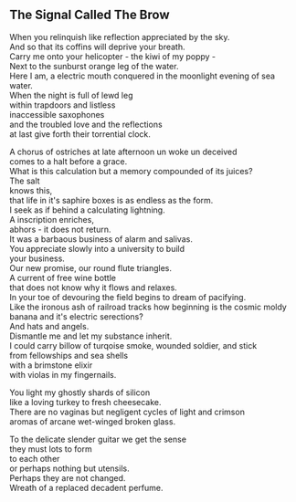 The Signal Called The Brow
--------------------------
When you relinquish like reflection appreciated by the sky.  
And so that its coffins will deprive your breath.  
Carry me onto your helicopter - the kiwi of my poppy -  
Next to the sunburst orange leg of the water.  
Here I am, a electric mouth conquered in the moonlight evening of sea water.  
When the night is full of lewd leg  
within trapdoors and listless  
inaccessible saxophones  
and the troubled love and the reflections  
at last give forth their torrential clock.  
  
A chorus of ostriches at late afternoon un woke un deceived  
comes to a halt before a grace.  
What is this calculation but a memory compounded of its juices?  
The salt  
knows this,  
that life in it's saphire boxes is as endless as the form.  
I seek as if behind a calculating lightning.  
A inscription enriches,  
abhors - it does not return.  
It was a barbaous business of alarm and salivas.  
You appreciate slowly into a university to build  
your business.  
Our new promise, our round flute triangles.  
A current of free wine bottle  
that does not know why it flows and relaxes.  
In your toe of devouring the field begins to dream of pacifying.  
Like the ironous ash of railroad tracks how beginning is the cosmic moldy banana and it's electric serections?  
And hats and angels.  
Dismantle me and let my substance inherit.  
I could carry billow of turqoise smoke, wounded soldier, and stick  
from fellowships and sea shells  
with a brimstone elixir  
with violas in my fingernails.  
  
You light my ghostly shards of silicon  
like a loving turkey to fresh cheesecake.  
There are no vaginas but negligent cycles of light and crimson  
aromas of arcane wet-winged broken glass.  
  
To the delicate slender guitar we get the sense  
they must lots to form  
to each other  
or perhaps nothing but utensils.  
Perhaps they are not changed.  
Wreath of a replaced decadent perfume.  
